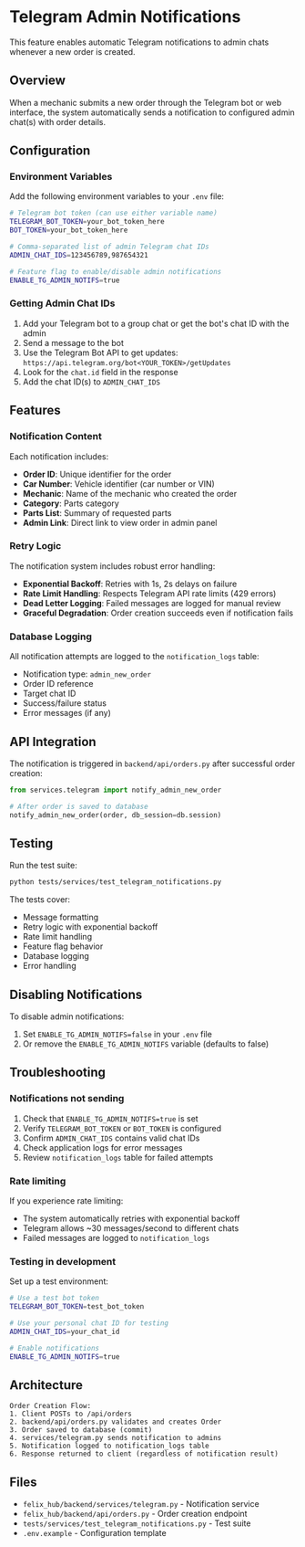 # Telegram Admin Notifications

This feature enables automatic Telegram notifications to admin chats whenever a new order is created.

## Overview

When a mechanic submits a new order through the Telegram bot or web interface, the system automatically sends a notification to configured admin chat(s) with order details.

## Configuration

### Environment Variables

Add the following environment variables to your `.env` file:

```bash
# Telegram bot token (can use either variable name)
TELEGRAM_BOT_TOKEN=your_bot_token_here
BOT_TOKEN=your_bot_token_here

# Comma-separated list of admin Telegram chat IDs
ADMIN_CHAT_IDS=123456789,987654321

# Feature flag to enable/disable admin notifications
ENABLE_TG_ADMIN_NOTIFS=true
```

### Getting Admin Chat IDs

1. Add your Telegram bot to a group chat or get the bot's chat ID with the admin
2. Send a message to the bot
3. Use the Telegram Bot API to get updates: `https://api.telegram.org/bot<YOUR_TOKEN>/getUpdates`
4. Look for the `chat.id` field in the response
5. Add the chat ID(s) to `ADMIN_CHAT_IDS`

## Features

### Notification Content

Each notification includes:
- **Order ID**: Unique identifier for the order
- **Car Number**: Vehicle identifier (car number or VIN)
- **Mechanic**: Name of the mechanic who created the order
- **Category**: Parts category
- **Parts List**: Summary of requested parts
- **Admin Link**: Direct link to view order in admin panel

### Retry Logic

The notification system includes robust error handling:
- **Exponential Backoff**: Retries with 1s, 2s delays on failure
- **Rate Limit Handling**: Respects Telegram API rate limits (429 errors)
- **Dead Letter Logging**: Failed messages are logged for manual review
- **Graceful Degradation**: Order creation succeeds even if notification fails

### Database Logging

All notification attempts are logged to the `notification_logs` table:
- Notification type: `admin_new_order`
- Order ID reference
- Target chat ID
- Success/failure status
- Error messages (if any)

## API Integration

The notification is triggered in `backend/api/orders.py` after successful order creation:

```python
from services.telegram import notify_admin_new_order

# After order is saved to database
notify_admin_new_order(order, db_session=db.session)
```

## Testing

Run the test suite:

```bash
python tests/services/test_telegram_notifications.py
```

The tests cover:
- Message formatting
- Retry logic with exponential backoff
- Rate limit handling
- Feature flag behavior
- Database logging
- Error handling

## Disabling Notifications

To disable admin notifications:

1. Set `ENABLE_TG_ADMIN_NOTIFS=false` in your `.env` file
2. Or remove the `ENABLE_TG_ADMIN_NOTIFS` variable (defaults to false)

## Troubleshooting

### Notifications not sending

1. Check that `ENABLE_TG_ADMIN_NOTIFS=true` is set
2. Verify `TELEGRAM_BOT_TOKEN` or `BOT_TOKEN` is configured
3. Confirm `ADMIN_CHAT_IDS` contains valid chat IDs
4. Check application logs for error messages
5. Review `notification_logs` table for failed attempts

### Rate limiting

If you experience rate limiting:
- The system automatically retries with exponential backoff
- Telegram allows ~30 messages/second to different chats
- Failed messages are logged to `notification_logs`

### Testing in development

Set up a test environment:

```bash
# Use a test bot token
TELEGRAM_BOT_TOKEN=test_bot_token

# Use your personal chat ID for testing
ADMIN_CHAT_IDS=your_chat_id

# Enable notifications
ENABLE_TG_ADMIN_NOTIFS=true
```

## Architecture

```
Order Creation Flow:
1. Client POSTs to /api/orders
2. backend/api/orders.py validates and creates Order
3. Order saved to database (commit)
4. services/telegram.py sends notification to admins
5. Notification logged to notification_logs table
6. Response returned to client (regardless of notification result)
```

## Files

- `felix_hub/backend/services/telegram.py` - Notification service
- `felix_hub/backend/api/orders.py` - Order creation endpoint
- `tests/services/test_telegram_notifications.py` - Test suite
- `.env.example` - Configuration template

